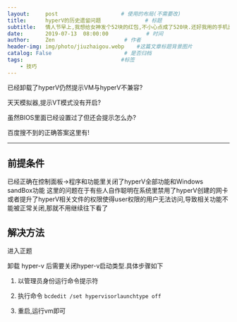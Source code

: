 ```yaml
---
layout:     post                    # 使用的布局(不需要改)
title:      hyperV的历史遗留问题              # 标题
subtitle:   情人节早上,我想给女神发个52块的红包,不小心点成了520块.还好我用的手机比较智能,输入密码后,它提醒我可用的余额不足. #副标题
date:       2019-07-13  08:00:00            # 时间
author:     Zen                      # 作者
header-img: img/photo/jiuzhaigou.webp    #这篇文章标题背景图片
catalog: False                       # 是否归档
tags:                               #标签
    - 技巧
---
```


已经卸载了hyperV仍然提示VM与hyperV不兼容?

天天模拟器,提示VT模式没有开启?

虽然BIOS里面已经设置过了但还会提示怎么办?

百度搜不到的正确答案这里有!

----

## 前提条件

已经正确在控制面板->程序和功能里关闭了hyperV全部功能和Windows sandBox功能
这里的问题在于有些人自作聪明在系统里禁用了hyperV创建的网卡或者提升了hyperV相关文件的权限使得user权限的用户无法访问,导致相关功能不能被正常关闭,那就不用继续往下看了

## 解决方法

进入正题

卸载 hyper-v 后需要关闭hyper-v启动类型.具体步骤如下

1. 以管理员身份运行命令提示符

2. 执行命令 `bcdedit /set hypervisorlaunchtype off`

3. 重启,运行vm即可
